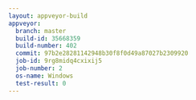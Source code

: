```yaml
---
layout: appveyor-build
appveyor:
  branch: master
  build-id: 35668359
  build-number: 402
  commit: 97b2e28281142948b30f8f0d49a87027b2309920
  job-id: 9rg8midq4cxixij5
  job-number: 2
  os-name: Windows
  test-result: 0
---
```


